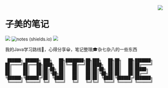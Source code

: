 <img src="http://img.zimei.xyz/202206241157241.png"  align="right" />

# 子美的笔记

![](https://img.shields.io/badge/language-Java-yellow.svg)
![notes (shields.io)](https://img.shields.io/badge/-notes-blue)
[![](https://img.shields.io/badge/blog-@zimei-red.svg)](https://blog.csdn.net/m0_51242575?type=bbs)

我的Java学习路线🎈，心得分享😀，笔记整理🎓杂七杂八的一些东西

```text
 ██████╗ ██████╗ ███╗   ██╗████████╗██╗███╗   ██╗██╗   ██╗███████╗
██╔════╝██╔═══██╗████╗  ██║╚══██╔══╝██║████╗  ██║██║   ██║██╔════╝
██║     ██║   ██║██╔██╗ ██║   ██║   ██║██╔██╗ ██║██║   ██║█████╗  
██║     ██║   ██║██║╚██╗██║   ██║   ██║██║╚██╗██║██║   ██║██╔══╝  
╚██████╗╚██████╔╝██║ ╚████║   ██║   ██║██║ ╚████║╚██████╔╝███████╗
 ╚═════╝ ╚═════╝ ╚═╝  ╚═══╝   ╚═╝   ╚═╝╚═╝  ╚═══╝ ╚═════╝ ╚══════╝
                                                                  
```

